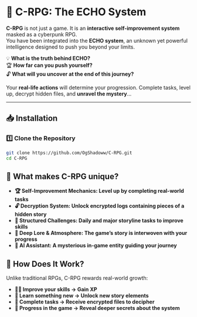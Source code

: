 # 🌌 C-RPG: The ECHO System  

**C-RPG** is not just a game. It is an **interactive self-improvement system** masked as a cyberpunk RPG.  
You have been integrated into the **ECHO system**, an unknown yet powerful intelligence designed to push you beyond your limits.  

💡 **What is the truth behind ECHO?**  
🏆 **How far can you push yourself?**  
🔓 **What will you uncover at the end of this journey?**  

Your **real-life actions** will determine your progression. Complete tasks, level up, decrypt hidden files, and **unravel the mystery**...  

---

## 📥 Installation

### **1️⃣ Clone the Repository**
```sh
git clone https://github.com/OgShadoww/C-RPG.git
cd C-RPG
```

## 🔹 What makes C-RPG unique?
- **🏆 Self-Improvement Mechanics: Level up by completing real-world tasks**
- **🔓 Decryption System: Unlock encrypted logs containing pieces of a hidden story**
- **🎯 Structured Challenges: Daily and major storyline tasks to improve skills**
- **📖 Deep Lore & Atmosphere: The game’s story is interwoven with your progress**
- **🧠 AI Assistant: A mysterious in-game entity guiding your journey**

## 🔹 How Does It Work?
Unlike traditional RPGs, C-RPG rewards real-world growth:

- **🏋️‍♂️ Improve your skills → Gain XP**
- **📖 Learn something new → Unlock new story elements**
- **🎯 Complete tasks → Receive encrypted files to decipher**
- **🧠 Progress in the game → Reveal deeper secrets about the system**
